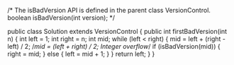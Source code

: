/* The isBadVersion API is defined in the parent class VersionControl.
      boolean isBadVersion(int version); */

public class Solution extends VersionControl {
    public int firstBadVersion(int n) {
        int left = 1;
        int right = n;
        int mid;
        while (left < right) {
            mid = left + (right - left) / 2;
            /*mid = (left + right) / 2;  Integer overflow*/
            if (isBadVersion(mid)) {
                right = mid;
            } else {
                left = mid + 1;
            }
        }
        return left;
    }
}
